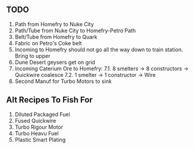 TODO
----
1. Path from Homefry to Nuke City
2. Path/Tube from Nuke City to Homefry-Petro Path
3. Belt/Tube from Homefry to Quark
4. Fabric on Petro's Coke belt
5. Incoming to Homefry should not go all the way down to train station. Bring to upper
6. Dune Desert geysers get on grid
7. Incoming Caterium Ore to Homefry:
   7.1. 8 smelters -> 8 constructors -> Quickwire coalesce
   7.2. 1 smelter -> 1 constructor -> Wire
8. Second Manuf for Turbo Motors to sink

Alt Recipes To Fish For
-----------------------
1. Diluted Packaged Fuel
2. Fused Quickwire
3. Turbo Rigour Motor
4. Turbo Heavu Fuel
5. Plastic Smart Plating
